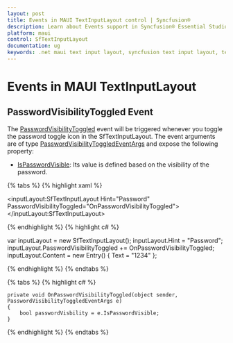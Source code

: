 ```yaml
---
layout: post
title: Events in MAUI TextInputLayout control | Syncfusion®
description: Learn about Events support in Syncfusion® Essential Studio® MAUI TextInputLayout control, its elements, and more.
platform: maui
control: SfTextInputLayout
documentation: ug
keywords: .net maui text input layout, syncfusion text input layout, text input layout maui.
---
```


# Events in MAUI TextInputLayout

## PasswordVisibilityToggled Event

The [PasswordVisibilityToggled](https://help.syncfusion.com/cr/maui/Syncfusion.Maui.Core.SfTextInputLayout.html#Syncfusion_Maui_Core_SfTextInputLayout_PasswordVisibilityToggled) event will be triggered whenever you toggle the password toggle icon in the SfTextInputLayout. The event arguments are of type [PasswordVisibilityToggledEventArgs](https://help.syncfusion.com/cr/maui/Syncfusion.Maui.Core.PasswordVisibilityToggledEventArgs.html) and expose the following property:

* [IsPasswordVisible](https://help.syncfusion.com/cr/maui/Syncfusion.Maui.Core.PasswordVisibilityToggledEventArgs.html#Syncfusion_Maui_Core_PasswordVisibilityToggledEventArgs_IsPasswordVisible): Its value is defined based on the visibility of the password.

{% tabs %}
{% highlight xaml %}

<inputLayout:SfTextInputLayout  Hint="Password" 
                                PasswordVisibilityToggled="OnPasswordVisibilityToggled">
    <Entry Text="1234"/>
</inputLayout:SfTextInputLayout>  
 
{% endhighlight %}
{% highlight c# %}

var inputLayout = new SfTextInputLayout();
inputLayout.Hint = "Password";
inputLayout.PasswordVisibilityToggled += OnPasswordVisibilityToggled;
inputLayout.Content = new Entry() { Text = "1234" }; 

{% endhighlight %}
{% endtabs %}

{% tabs %}
{% highlight c# %}
    
    private void OnPasswordVisibilityToggled(object sender, PasswordVisibilityToggledEventArgs e)
	{
    	bool passwordVisbility = e.IsPasswordVisible;
	}

{% endhighlight %}
{% endtabs %}